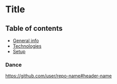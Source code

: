 # Title
## Table of contents
* [General info](#general-info)
* [Technologies](#technologies)
* [Setup](#setup)
### Dance
https://github.com/user/repo-name#header-name

